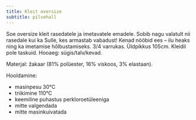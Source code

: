 ```yaml
---
title: Kleit oversize
subtitle: pilvehall
---
```


Soe oversize kleit rasedatele ja imetavatele emadele. Sobib nagu valatult nii rasedale kui ka Sulle, kes armastab vabadust! Kenad nööbid ees – ilu heaks ning ka imetamise hõlbustamiseks. 3/4 varrukas. Üldpikkus 105cm. Kleidil pole taskuid. Hooaeg: sügis/talv/kevad.

Materjal: žakaar (81% polüester, 16% viskoos, 3% elastaan).

Hooldamine:

- masinpesu 30°C
- triikimine 110°C
- keemiline puhastus perkloroetüleeniga
- mitte valgendada
- mitte masinkuivatada
